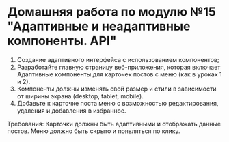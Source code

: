 # Домашняя работа по модулю №15 "Адаптивные и неадаптивные компоненты. API"

1. Создание адаптивного интерфейса с использованием компонентов;
2. Разработайте главную страницу веб-приложения, которая включает Адаптивные компоненты для карточек постов с меню (как в уроках 1 и 2).
3. Компоненты должны изменять свой размер и стили в зависимости от ширины экрана (desktop, tablet, mobile).
4. Добавьте к карточке поста меню с возможностью редактирования, удаления и добавления в избранное.

Требования: Карточки должны быть адаптивными и отображать данные постов. Меню должно быть скрыто и появляться по клику.
